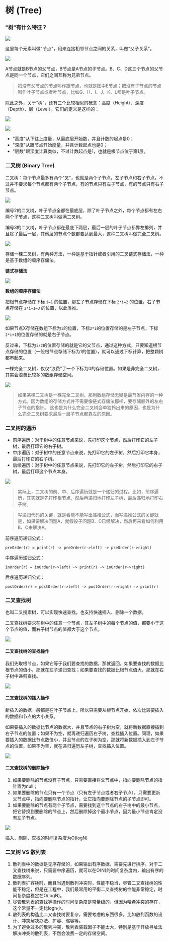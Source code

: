 # 树 (Tree)

### "树"有什么特征？

![](media/16359942940817/tree1.jpg)

这里每个元素叫做"节点"，用来连接相邻节点之间的关系，叫做"父子关系"。


![](media/16359942940817/tree2.jpg)

A节点就是B节点的父节点，B节点是A节点的子节点。B、C、D这三个节点的父节点是同一个节点，它们之间互称为兄弟节点。

> 把没有父节点的节点叫作跟节点，也就是图中E节点；把没有子节点的节点叫作叶子节点或者叶节点，比如G、H、I、J、K、L都是叶子节点。

除此之外，关于“树”，还有三个比较相似的概念：高度（Height）、深度（Depth）、层（Level）。它们的定义是这样的：

![](media/16359942940817/tree3.jpg)

![](media/16359942940817/tree4.jpg)

* "高度"从下往上度量，从最底层开始数，并且计数的起点是0；
* "深度"从跟节点开始度量，并且计数起点也是0；
* "层数"跟深度计算类似，不过计数起点是1，也就是根节点位于第1层。

### 二叉树 (Binary Tree)

二叉树：每个节点最多有两个"叉"，也就是两个子节点，左子节点和右子节点。不过并不要求每个节点都有两个子节点，有的节点只有左子节点，有的节点只有右子节点。

![](media/16359942940817/tree5.jpg)

编号2的二叉树，叶子节点全都在最底层，除了叶子节点之外，每个节点都有左右两个子节点，这种二叉树叫做满二叉树。

编号3的二叉树，叶子节点都在最底下两层，最后一层的叶子节点都靠左排列，并且除了最后一层，其他层的节点个数都要达到最大，这种二叉树叫做完全二叉树。

![](media/16359942940817/tree6.jpg)

存储一棵二叉树，有两种方法，一种是基于指针或者引用的二叉链式存储法，一种是基于数组的顺序存储法。

**链式存储法**

![](media/16359942940817/tree7.jpg)


**数组的顺序存储法**

把根节点存储在下标 `i=1` 的位置，那左子节点存储在下标 `2*i=2` 的位置，右子节点存储在 `2*i+1=3` 的位置，以此类推。

![](media/16359942940817/tree8.jpg)

如果节点X存储在数组下标为`i`的位置，下标`2*i`的位置存储的是左子节点，下标`2*i+1`的位置存储的就是右子节点。

反过来，下标为`i/2`的位置存储的就是它的父节点，通过这种方式，只要知道根节点存储的位置（一般根节点存储下标为1的位置），就可以通过下标计算，把整颗树都串起来。

一棵完全二叉树，仅仅“浪费”了一个下标为0的存储位置。如果是非完全二叉树，其实会浪费比较多的数组存储空间。

![](media/16359942940817/tree9.jpg)

> 如果某棵二叉树是一棵完全二叉树，那用数组存储无疑是最节省内存的一种方式。因为数组的存储方式并不需要像链式存储法那样，要存储额外的左右子节点的指针。
> 这也是为什么完全二叉树会单独拎出来的原因，也是为什么完全二叉树要求最后一层子节点都靠左的原因。

### 二叉树的遍历

* 前序遍历：对于树中的任意节点来说，先打印这个节点，然后打印它的左子树，最后打印它的右子树。
* 中序遍历：对于树中的任意节点来说，先打印它的左子树，然后打印它本身，最后打印它的右子树。
* 后续遍历：对于树中的任意节点来说，先打印它的左子树，然后打印它的右子树，最后打印这个节点本身。

![](media/16359942940817/tree10.jpg)

> 实际上，二叉树的前、中、后序遍历就是一个递归的过程。比如，前序遍历，其实就是先打印根节点，然后再递归地打印左子树，最后递归地打印右子树。

> 写递归代码的关键，就是看能不能写出递推公式，而写递推公式的关键就是，如果要解决问题A，就假设子问题B、C已经解决，然后再来看如何利用B、C来解决A。

前序遍历递归公式：
```
preOrder(r) = print(r) -> preOrder(r->left) -> preOrder(r->right)
```

中序遍历递归公式：

```
inOrder(r) = inOrder(r->left) -> print(r) -> inOrder(r->right)
```

后序遍历递归公式：

```
postOrder(r) = postOrder(r->left) -> postOrder(r->right) -> print(r)
```

### 二叉查找树

也叫二叉搜索树，可以实现快速查找，也支持快速插入、删除一个数据。

二叉查找树要求在树中的任意一个节点，其左子树中的每个节点的值，都要小于这个节点的值，而右子树节点的值都大于这个节点。

![](media/16359942940817/tree11.jpg)

#### 二叉查找树的查找操作

我们先取根节点，如果它等于我们要查找的数据，那就返回。如果要查找的数据比根节点的值小，那就在左子递归查找；如果要查找的数据比根节点值大，那就在右子树中递归查找。

![](media/16359942940817/tree12.jpg)

#### 二叉查找树的插入操作

新插入的数据一般都是在叶子节点上，所以只需要从根节点开始，依次比较要插入的数据和节点的大小关系。

如果要插入的数据比节点的数据大，并且节点的右子树为空，就将新数据直接插到右子节点的位置；如果不为空，就再递归遍历右子树，查找插入位置。同理，如果要插入的数据比节点数值小，并且节点的左子树为空，那就将新数据插入到左子节点的位置，如果不为空，就在递归遍历左子树，查找插入位置。

![](media/16359942940817/tree13.jpg)

#### 二叉查找树的删除操作

1. 如果要删除的节点没有子节点，只需要直接将父节点中，指向要删除节点的指针置为null；
2. 如果要删除的节点只有一个节点（只有左子节点或者右子节点），只需要更新父节点中，指向要删除节点的指针，让它指向要删除节点的子节点即可。
3. 如果要删除的节点有两个子节点，需要找到这个节点的右子树中的最小节点，把它替换到要删除的节点上，然后删除掉这个最小节点，因为最小节点肯定没有左子节点。


![](media/16359942940817/tree14.jpg)


插入、删除、查找的时间复杂度为O(logN)

### 二叉树 VS 散列表

1. 散列表中的数据是无序存储的，如果输出有序数据，需要先进行排序。对于二叉查找树来说，只需要中序遍历，就可以在O(N)的时间复杂度内，输出有序的数据序列。
2. 散列表扩容耗时，而且当遇到散列冲突时，性能不稳当，尽管二叉查找树的性能不稳定，但是在工程中，我们最常用的平衡二叉查找树的性能非常稳定，时间复杂度稳定在O(logN)。
3. 尽管散列表的查找等操作的时间复杂度是常量级的，但因为哈希冲突的存在，这个常量不一定比logn小。
4. 散列表的构造比二叉查找树要复杂，需要考虑的东西很多。比如散列函数的设计、冲突解决办法、扩容、缩容等。
5. 为了避免过多的散列冲突，散列表装载因子不能太大，特别是基于开放寻址法解决冲突的散列表，不然会浪费一定的存储空间。



